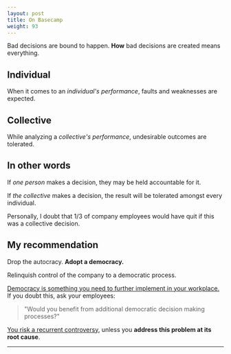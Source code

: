 ```yaml
---
layout: post
title: On Basecamp
weight: 93
---
```


Bad decisions are bound to happen. **How** bad decisions are created means everything.

## Individual

When it comes to an _individual's performance_, faults and weaknesses are expected.

## Collective

While analyzing a _collective's performance_, undesirable outcomes are tolerated.

## In other words

If _one person_ makes a decision, they may be held accountable for it.

If _the collective_ makes a decision, the result will be tolerated amongst every individual.

Personally, I doubt that 1/3 of company employees would have quit if this was a collective decision.

## My recommendation

Drop the autocracy. **Adopt a democracy.**

Relinquish control of the company to a democratic process.

<u>Democracy is something you need to further implement in your workplace.</u> If you doubt this, ask your employees:

> "Would you benefit from additional democratic decision making processes?"

<u>You risk a recurrent controversy</u>, unless you **address this problem at its root cause**.

---
